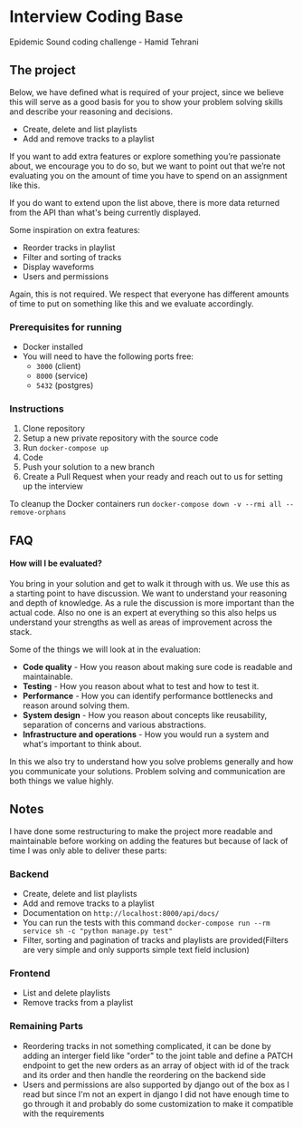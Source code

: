 # Interview Coding Base

Epidemic Sound coding challenge - Hamid Tehrani

## The project

Below, we have defined what is required of your project, since we believe this will serve as a good basis for you to show your problem solving skills and describe your reasoning and decisions.

- Create, delete and list playlists
- Add and remove tracks to a playlist

If you want to add extra features or explore something you’re passionate about, we encourage you to do so, but we want to point out that we’re not evaluating you on the amount of time you have to spend on an assignment like this.

If you do want to extend upon the list above, there is more data returned from the API than what's being currently displayed.

Some inspiration on extra features:

- Reorder tracks in playlist
- Filter and sorting of tracks
- Display waveforms
- Users and permissions

Again, this is not required. We respect that everyone has different amounts of time to put on something like this and we evaluate accordingly.

### Prerequisites for running

- Docker installed
- You will need to have the following ports free:
  - `3000` (client)
  - `8000` (service)
  - `5432` (postgres)

### Instructions

1. Clone repository
2. Setup a new private repository with the source code
3. Run `docker-compose up`
4. Code
5. Push your solution to a new branch
6. Create a Pull Request when your ready and reach out to us for setting up the interview

To cleanup the Docker containers run `docker-compose down -v --rmi all --remove-orphans`

## FAQ

#### How will I be evaluated?

You bring in your solution and get to walk it through with us. We use this as a starting point to have discussion. We want to understand your reasoning and depth of knowledge. As a rule the discussion is more important than the actual code. Also no one is an expert at everything so this also helps us understand your strengths as well as areas of improvement across the stack.

Some of the things we will look at in the evaluation:

- **Code quality** - How you reason about making sure code is readable and maintainable.
- **Testing** - How you reason about what to test and how to test it.
- **Performance** - How you can identify performance bottlenecks and reason around solving them.
- **System design** - How you reason about concepts like reusability, separation of concerns and various abstractions.
- **Infrastructure and operations** - How you would run a system and what's important to think about.

In this we also try to understand how you solve problems generally and how you communicate your solutions. Problem solving and communication are both things we value highly.

## Notes

I have done some restructuring to make the project more readable and maintainable before working on adding the features but because of lack of time I was only able to deliver these parts:

### Backend

- Create, delete and list playlists
- Add and remove tracks to a playlist
- Documentation on `http://localhost:8000/api/docs/`
- You can run the tests with this command `docker-compose run --rm service sh -c "python manage.py test"`
- Filter, sorting and pagination of tracks and playlists are provided(Filters are very simple and only supports simple text field inclusion)

### Frontend

- List and delete playlists
- Remove tracks from a playlist

### Remaining Parts

- Reordering tracks in not something complicated, it can be done by adding an interger field like "order" to the joint table and define a PATCH endpoint to get the new orders as an array of object with id of the track and its order and then handle the reordering on the backend side
- Users and permissions are also supported by django out of the box as I read but since I'm not an expert in django I did not have enough time to go through it and probably do some customization to make it compatible with the requirements
